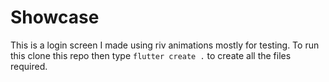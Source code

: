 # Showcase

This is a login screen I made using riv animations mostly for testing.
To run this clone this repo then type ```flutter create .``` to create all the files required.